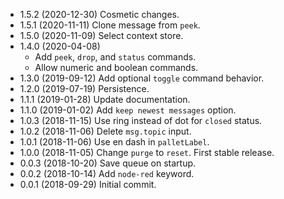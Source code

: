 - 1.5.2 (2020-12-30) Cosmetic changes.
- 1.5.1 (2020-11-11) Clone message from `peek`.
- 1.5.0 (2020-11-09) Select context store.
- 1.4.0 (2020-04-08)
    - Add `peek`, `drop`, and `status` commands.
    - Allow numeric and boolean commands.
- 1.3.0 (2019-09-12) Add optional `toggle` command behavior.
- 1.2.0 (2019-07-19) Persistence.
- 1.1.1 (2019-01-28) Update documentation.
- 1.1.0 (2019-01-02) Add `keep newest messages` option.
- 1.0.3 (2018-11-15) Use ring instead of dot for `closed` status.
- 1.0.2 (2018-11-06) Delete `msg.topic` input.
- 1.0.1 (2018-11-06) Use en dash in `palletLabel`.
- 1.0.0 (2018-11-05) Change `purge` to `reset`. First stable release.
- 0.0.3 (2018-10-20) Save queue on startup.
- 0.0.2 (2018-10-14) Add `node-red` keyword.
- 0.0.1 (2018-09-29) Initial commit.